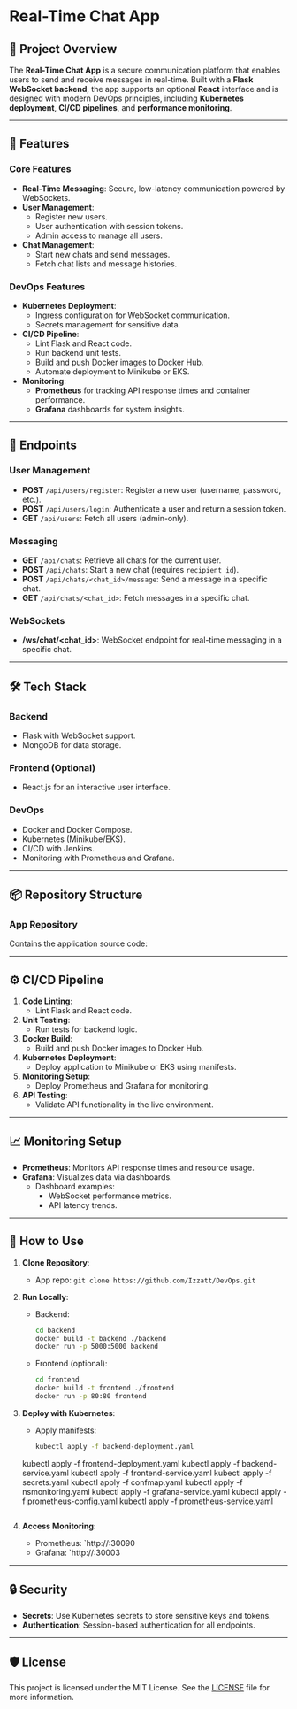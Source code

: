 # Real-Time Chat App

## 📄 Project Overview
The **Real-Time Chat App** is a secure communication platform that enables users to send and receive messages in real-time. Built with a **Flask WebSocket backend**, the app supports an optional **React** interface and is designed with modern DevOps principles, including **Kubernetes deployment**, **CI/CD pipelines**, and **performance monitoring**.

---

## 🚀 Features

### Core Features
- **Real-Time Messaging**: Secure, low-latency communication powered by WebSockets.
- **User Management**:
  - Register new users.
  - User authentication with session tokens.
  - Admin access to manage all users.
- **Chat Management**:
  - Start new chats and send messages.
  - Fetch chat lists and message histories.

### DevOps Features
- **Kubernetes Deployment**:
  - Ingress configuration for WebSocket communication.
  - Secrets management for sensitive data.
- **CI/CD Pipeline**:
  - Lint Flask and React code.
  - Run backend unit tests.
  - Build and push Docker images to Docker Hub.
  - Automate deployment to Minikube or EKS.
- **Monitoring**:
  - **Prometheus** for tracking API response times and container performance.
  - **Grafana** dashboards for system insights.

---

## 🔗 Endpoints

### User Management
- **POST** `/api/users/register`: Register a new user (username, password, etc.).
- **POST** `/api/users/login`: Authenticate a user and return a session token.
- **GET** `/api/users`: Fetch all users (admin-only).

### Messaging
- **GET** `/api/chats`: Retrieve all chats for the current user.
- **POST** `/api/chats`: Start a new chat (requires `recipient_id`).
- **POST** `/api/chats/<chat_id>/message`: Send a message in a specific chat.
- **GET** `/api/chats/<chat_id>`: Fetch messages in a specific chat.

### WebSockets
- **/ws/chat/<chat_id>**: WebSocket endpoint for real-time messaging in a specific chat.

---

## 🛠️ Tech Stack

### Backend
- Flask with WebSocket support.
- MongoDB for data storage.

### Frontend (Optional)
- React.js for an interactive user interface.

### DevOps
- Docker and Docker Compose.
- Kubernetes (Minikube/EKS).
- CI/CD with Jenkins.
- Monitoring with Prometheus and Grafana.

---

## 📦 Repository Structure

### App Repository
Contains the application source code:


---

## ⚙️ CI/CD Pipeline

1. **Code Linting**:
   - Lint Flask and React code.
2. **Unit Testing**:
   - Run tests for backend logic.
3. **Docker Build**:
   - Build and push Docker images to Docker Hub.
4. **Kubernetes Deployment**:
   - Deploy application to Minikube or EKS using manifests.
5. **Monitoring Setup**:
   - Deploy Prometheus and Grafana for monitoring.
6. **API Testing**:
   - Validate API functionality in the live environment.

---

## 📈 Monitoring Setup
- **Prometheus**: Monitors API response times and resource usage.
- **Grafana**: Visualizes data via dashboards.
  - Dashboard examples:
    - WebSocket performance metrics.
    - API latency trends.

---

## 📖 How to Use

1. **Clone Repository**:
   - App repo: `git clone https://github.com/Izzatt/DevOps.git`

2. **Run Locally**:
   - Backend:
     ```bash
     cd backend
     docker build -t backend ./backend
     docker run -p 5000:5000 backend
     ```
   - Frontend (optional):
     ```bash
     cd frontend
     docker build -t frontend ./frontend
     docker run -p 80:80 frontend
     ```

3. **Deploy with Kubernetes**:
   - Apply manifests:
     ```bash
     kubectl apply -f backend-deployment.yaml
    kubectl apply -f frontend-deployment.yaml
    kubectl apply -f backend-service.yaml
    kubectl apply -f frontend-service.yaml
    kubectl apply -f secrets.yaml
    kubectl apply -f confmap.yaml
    kubectl apply -f nsmonitoring.yaml
    kubectl apply -f grafana-service.yaml
    kubectl apply -f prometheus-config.yaml
    kubectl apply -f prometheus-service.yaml
     ```

4. **Access Monitoring**:
   - Prometheus: `http://<MinikubeIP>:30090
   - Grafana: `http://<MinikubeIP>:30003

---

## 🔒 Security
- **Secrets**: Use Kubernetes secrets to store sensitive keys and tokens.
- **Authentication**: Session-based authentication for all endpoints.

---

## 🛡️ License
This project is licensed under the MIT License. See the [LICENSE](LICENSE) file for more information.
